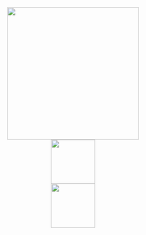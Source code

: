 <div id="header" align="center">
  <img src="https://media1.tenor.com/m/EEsGwHVPdFgAAAAC/dog-smirk-dog.gif"  autoplay width="300" hight="auto">
</div>
<div id="header" align="center">
  <a href="https://t.me/ivpavlov4">
        <img src="https://i.pinimg.com/originals/06/af/7c/06af7c29c7d561647f2d45d48d36dc40.jpg" width="100">
</a>
</div>
<div id="header" align="center">
  <img src="https://komarev.com/ghpvc/?username=youngboy04" width="100">
</div>

